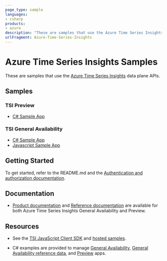 ```yaml
---
page_type: sample
languages:
- csharp
products:
- azure
description: "These are samples that use the Azure Time Series Insights data plane APIs."
urlFragment: Azure-Time-Series-Insights
---
```


# Azure Time Series Insights Samples

These are samples that use the [Azure Time Series Insights](https://azure.microsoft.com/services/time-series-insights/) data plane APIs.

## Samples

### TSI Preview

* [C# Sample App](csharp-tsi-preview-sample)

### TSI General Availability

* [C# Sample App](csharp-tsi-ga-sample)
* [Javascript Sample App](javascript-tsi-ga-sample)

## Getting Started

To get started, refer to the README.md and the [Authentication and authorization documentation](https://docs.microsoft.com/azure/time-series-insights/time-series-insights-authentication-and-authorization).

## Documentation

* [Product documentation](https://docs.microsoft.com/azure/time-series-insights/) and [Reference documentation](https://docs.microsoft.com/rest/api/time-series-insights/) are available for both Azure Time Series Insights General Availability and Preview.

## Resources

* See the [TSI JavaScript Client SDK](https://github.com/microsoft/tsiclient/blob/master/docs/API.md) and [hosted samples](https://tsiclientsample.azurewebsites.net/).

* C# examples are provided to manage [General Availability](https://docs.microsoft.com/azure/time-series-insights/time-series-insights-query-data-csharp), [General Availability reference data](https://docs.microsoft.com/azure/time-series-insights/time-series-insights-manage-reference-data-csharp), and [Preview](https://docs.microsoft.com/azure/time-series-insights/time-series-insights-update-query-data-csharp) apps.
